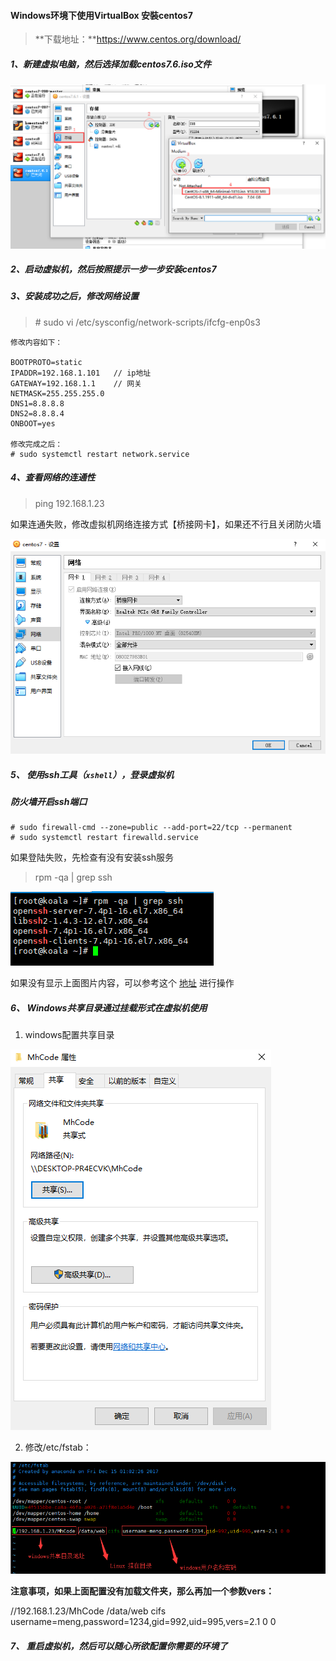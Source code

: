#### Windows环境下使用VirtualBox 安裝centos7

> **下载地址：**https://www.centos.org/download/



#####  1、新建虚拟电脑，然后选择加载centos7.6.iso文件

![20190717144134.png](../../assets/Linux/practice/202003261901.png)



#####  2、启动虚拟机，然后按照提示一步一步安装centos7



##### 3、安装成功之后，修改网络设置

> \# sudo vi /etc/sysconfig/network-scripts/ifcfg-enp0s3

```
修改内容如下：

BOOTPROTO=static
IPADDR=192.168.1.101   // ip地址
GATEWAY=192.168.1.1    // 网关
NETMASK=255.255.255.0
DNS1=8.8.8.8
DNS2=8.8.8.4
ONBOOT=yes

修改完成之后：
# sudo systemctl restart network.service
```



##### 4、查看网络的连通性

> ping 192.168.1.23  

如果连通失败，修改虚拟机网络连接方式【桥接网卡】，如果还不行且关闭防火墙

![20190717144134.png](../../assets/Linux/practice/20190717145401.png)



##### 5、 使用ssh工具（`xshell`），登录虚拟机



##### 防火墙开启ssh端口	

    # sudo firewall-cmd --zone=public --add-port=22/tcp --permanent
    # sudo systemctl restart firewalld.service




如果登陆失败，先检查有没有安装ssh服务

> rpm -qa | grep ssh

![202003261940.png](../../assets/Linux/practice/202003261940.png)

如果没有显示上面图片内容，可以参考这个 [地址](https://blog.csdn.net/baibaigao/article/details/80956417) 进行操作



##### 6、 Windows共享目录通过挂载形式在虚拟机使用

1. windows配置共享目录

![20190717144134.png](../../assets/Linux/practice/20190717144134.png)



2. 修改/etc/fstab：

![20190717144134.png](../../assets/Linux/practice/20190717144834.png)



**注意事项，如果上面配置没有加载文件夹，那么再加一个参数vers：**

//192.168.1.23/MhCode /data/web cifs username=meng,password=1234,gid=992,uid=995,vers=2.1 0 0



##### 7、 重启虚拟机，然后可以随心所欲配置你需要的环境了





